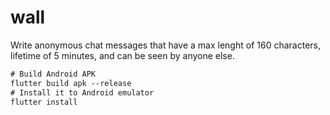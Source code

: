 # wall

Write anonymous chat messages that have a max lenght of 160 characters, lifetime of 5 minutes, and can be seen by anyone else.



```ps
# Build Android APK
flutter build apk --release
# Install it to Android emulator
flutter install
```